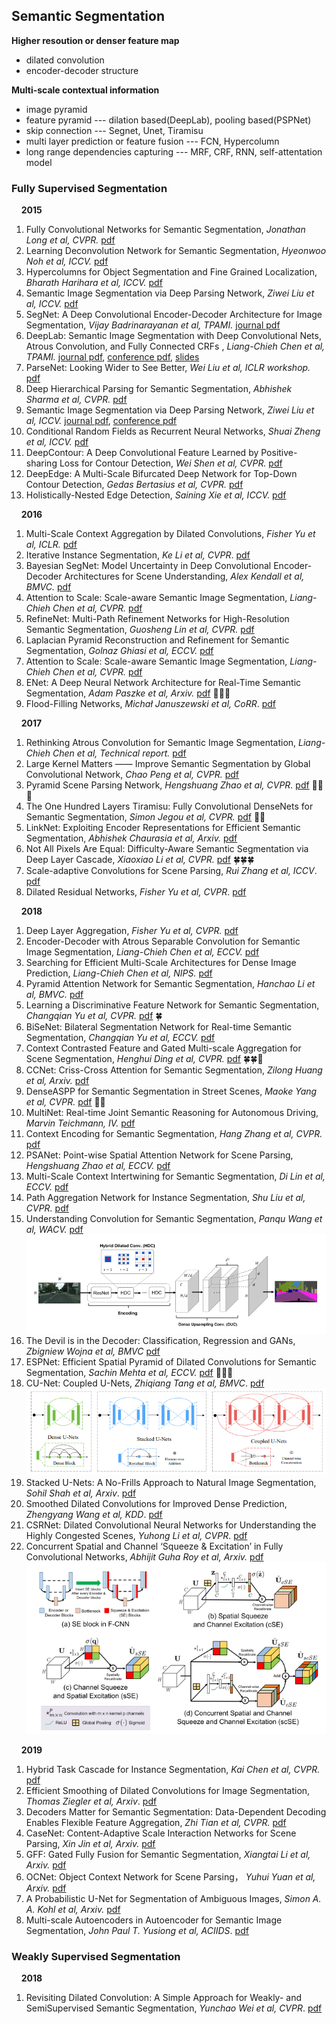 ## Semantic Segmentation
**Higher resoution or denser feature map**

* dilated convolution
* encoder-decoder structure

**Multi-scale contextual information**
* image pyramid
* feature pyramid --- dilation based(DeepLab), pooling based(PSPNet)
* skip connection --- Segnet, Unet, Tiramisu
* multi layer prediction or feature fusion --- FCN, Hypercolumn
* long range dependencies capturing --- MRF, CRF, RNN, self-attentation model

### Fully Supervised Segmentation

&nbsp;&nbsp;&nbsp;&nbsp;**2015**
1. Fully Convolutional Networks for Semantic Segmentation, *Jonathan Long et al, CVPR.* [pdf](https://people.eecs.berkeley.edu/~jonlong/long_shelhamer_fcn.pdf) 
2. Learning Deconvolution Network for Semantic Segmentation, *Hyeonwoo Noh et al, ICCV.* [pdf](https://people.eecs.berkeley.edu/~jonlong/long_shelhamer_fcn.pdf) 
3. Hypercolumns for Object Segmentation and Fine Grained Localization, *Bharath Harihara et al, ICCV.* [pdf](https://www.cv-foundation.org/openaccess/content_cvpr_2015/papers/Hariharan_Hypercolumns_for_Object_2015_CVPR_paper.pdf)
4. Semantic Image Segmentation via Deep Parsing Network, *Ziwei Liu et al, ICCV.* [pdf](https://www.cv-foundation.org/openaccess/content_iccv_2015/papers/Liu_Semantic_Image_Segmentation_ICCV_2015_paper.pdf)
5. SegNet: A Deep Convolutional Encoder-Decoder Architecture for Image Segmentation, *Vijay Badrinarayanan et al, TPAMI.* [journal pdf](https://ieeexplore.ieee.org/stamp/stamp.jsp?tp=&arnumber=7803544)
6. DeepLab: Semantic Image Segmentation with Deep Convolutional Nets, Atrous Convolution, and Fully Connected CRFs , *Liang-Chieh Chen et al, TPAMI.* [journal pdf](https://arxiv.org/pdf/1606.00915.pdf), [conference pdf](https://arxiv.org/pdf/1412.7062.pdf), [slides](http://www.cs.jhu.edu/~ayuille/courses/Stat271-Fall15/ACFrOgDuAYV_m-r3w03VUrSyxI_LUuKsARgO1_3oFZ1ZoGCRfzTcd7hwy2uam1U9e3dQFAFiATizZ6IGoH2jEzla4FsqFEmNhs39CBfYNl4HrEwW9bmEbi8AwfpmioE=_print=true.pdf)
7. ParseNet: Looking Wider to See Better, *Wei Liu et al, ICLR workshop.* [pdf](http://www.cs.unc.edu/~wliu/papers/parsenet.pdf)
8. Deep Hierarchical Parsing for Semantic Segmentation, *Abhishek Sharma et al, CVPR.* [pdf](https://www.cv-foundation.org/openaccess/content_cvpr_2015/papers/Sharma_Deep_Hierarchical_Parsing_2015_CVPR_paper.pdf)
9. Semantic Image Segmentation via Deep Parsing Network, *Ziwei Liu et al, ICCV.* [journal pdf](https://arxiv.org/pdf/1606.07230.pdf), [conference pdf](https://www.cv-foundation.org/openaccess/content_iccv_2015/papers/Liu_Semantic_Image_Segmentation_ICCV_2015_paper.pdf)
10. Conditional Random Fields as Recurrent Neural Networks, *Shuai Zheng et al, ICCV.* [pdf](https://www.robots.ox.ac.uk/~szheng/papers/CRFasRNN.pdf)
11. DeepContour: A Deep Convolutional Feature Learned by Positive-sharing Loss for Contour Detection, *Wei Shen et al, CVPR.* [pdf](https://www.cv-foundation.org/openaccess/content_cvpr_2015/papers/Shen_DeepContour_A_Deep_2015_CVPR_paper.pdf)
12. DeepEdge: A Multi-Scale Bifurcated Deep Network for Top-Down Contour Detection, *Gedas Bertasius et al, CVPR.* [pdf](https://arxiv.org/pdf/1412.1123.pdf)
13. Holistically-Nested Edge Detection, *Saining Xie et al, ICCV.* [pdf](https://arxiv.org/pdf/1504.06375.pdf)

&nbsp;&nbsp;&nbsp;&nbsp;**2016**
1. Multi-Scale Context Aggregation by Dilated Convolutions, *Fisher Yu et al, ICLR.* [pdf](http://vladlen.info/papers/dilated-convolutions.pdf)
1. Iterative Instance Segmentation, *Ke Li et al, CVPR*. [pdf](https://arxiv.org/pdf/1511.08498.pdf)
2. Bayesian SegNet: Model Uncertainty in Deep Convolutional Encoder-Decoder Architectures for Scene Understanding, *Alex Kendall et al, BMVC.* [pdf](https://arxiv.org/pdf/1511.02680.pdf)
3. Attention to Scale: Scale-aware Semantic Image Segmentation, *Liang-Chieh Chen et al, CVPR.* [pdf](https://arxiv.org/pdf/1511.03339.pdf)
4. RefineNet: Multi-Path Refinement Networks for High-Resolution Semantic Segmentation, *Guosheng Lin et al, CVPR.* [pdf](https://arxiv.org/pdf/1611.06612.pdf)
5. Laplacian Pyramid Reconstruction and Refinement for Semantic Segmentation, *Golnaz Ghiasi et al, ECCV.* [pdf](https://arxiv.org/pdf/1605.02264.pdf)
6. Attention to Scale: Scale-aware Semantic Image Segmentation, *Liang-Chieh Chen et al, CVPR.* [pdf](https://arxiv.org/pdf/1511.03339.pdf)
7. ENet: A Deep Neural Network Architecture for Real-Time Semantic Segmentation, *Adam Paszke et al, Arxiv.* [pdf](https://arxiv.org/pdf/1606.02147.pdf) &#x1F680;&#x1F680;&#x23F0;
8. Flood-Filling Networks, *Michał Januszewski et al, CoRR*. [pdf](https://arxiv.org/pdf/1611.00421.pdf)

&nbsp;&nbsp;&nbsp;&nbsp;**2017**
1. Rethinking Atrous Convolution for Semantic Image Segmentation, *Liang-Chieh Chen et al, Technical report.* [pdf](https://arxiv.org/pdf/1706.05587.pdf)
2. Large Kernel Matters —— Improve Semantic Segmentation by Global Convolutional Network, *Chao Peng et al, CVPR.* [pdf](https://arxiv.org/pdf/1703.02719.pdf)
3. Pyramid Scene Parsing Network, *Hengshuang Zhao et al, CVPR.* [pdf](https://arxiv.org/pdf/1612.01105.pdf) &#x1F33E;&#x1F33E;&#x1F349;
4. The One Hundred Layers Tiramisu: Fully Convolutional DenseNets for Semantic Segmentation, *Simon Jegou et al, CVPR.* [pdf](https://arxiv.org/pdf/1611.09326.pdf) &#x1F35A;&#x1F35A;
5. LinkNet: Exploiting Encoder Representations for Efficient Semantic Segmentation, *Abhishek Chaurasia et al, Arxiv.* [pdf](https://arxiv.org/pdf/1707.03718.pdf)
1. Not All Pixels Are Equal: Difficulty-Aware Semantic Segmentation via Deep Layer Cascade, *Xiaoxiao Li et al, CVPR.* [pdf](https://arxiv.org/pdf/1704.01344.pdf) &#x1F340;&#x1F340;&#x1F340;
1. Scale-adaptive Convolutions for Scene Parsing, *Rui Zhang et al, ICCV*. [pdf](http://openaccess.thecvf.com/content_ICCV_2017/papers/Zhang_Scale-Adaptive_Convolutions_for_ICCV_2017_paper.pdf)
1. Dilated Residual Networks, *Fisher Yu et al, CVPR*. [pdf](https://arxiv.org/pdf/1705.09914.pdf)

&nbsp;&nbsp;&nbsp;&nbsp;**2018**
1. Deep Layer Aggregation, *Fisher Yu et al, CVPR.* [pdf](http://openaccess.thecvf.com/content_cvpr_2018/papers/Yu_Deep_Layer_Aggregation_CVPR_2018_paper.pdf)
1. Encoder-Decoder with Atrous Separable Convolution for Semantic Image Segmentation, *Liang-Chieh Chen et al, ECCV.* [pdf](https://arxiv.org/pdf/1802.02611.pdf)
2. Searching for Efficient Multi-Scale Architectures for Dense Image Prediction, *Liang-Chieh Chen et al, NIPS.* [pdf](https://arxiv.org/pdf/1809.04184.pdf)
3. Pyramid Attention Network for Semantic Segmentation, *Hanchao Li et al, BMVC.* [pdf](https://arxiv.org/pdf/1805.10180.pdf)
4. Learning a Discriminative Feature Network for Semantic Segmentation, *Changqian Yu et al, CVPR.* [pdf](https://arxiv.org/pdf/1804.09337.pdf) &#x1F340;
5. BiSeNet: Bilateral Segmentation Network for Real-time Semantic Segmentation, *Changqian Yu et al, ECCV.* [pdf](https://arxiv.org/pdf/1808.00897.pdf)
6. Context Contrasted Feature and Gated Multi-scale Aggregation for Scene Segmentation, *Henghui Ding et al, CVPR.* [pdf](http://openaccess.thecvf.com/content_cvpr_2018/papers/Ding_Context_Contrasted_Feature_CVPR_2018_paper.pdf) &#x1F340;&#x1F340;&#x1F349;
7. CCNet: Criss-Cross Attention for Semantic Segmentation, *Zilong Huang et al, Arxiv.* [pdf](https://arxiv.org/pdf/1811.11721.pdf)
8. DenseASPP for Semantic Segmentation in Street Scenes, *Maoke Yang et al, CVPR.* [pdf](http://openaccess.thecvf.com/content_cvpr_2018/papers/Yang_DenseASPP_for_Semantic_CVPR_2018_paper.pdf) &#x1F33E;&#x1F33E;
1. MultiNet: Real-time Joint Semantic Reasoning for Autonomous Driving, *Marvin Teichmann, IV.* [pdf](https://arxiv.org/pdf/1612.07695v2.pdf)
9. Context Encoding for Semantic Segmentation, *Hang Zhang et al, CVPR.* [pdf](http://openaccess.thecvf.com/content_cvpr_2018/papers/Zhang_Context_Encoding_for_CVPR_2018_paper.pdf)
10. PSANet: Point-wise Spatial Attention Network for Scene Parsing, *Hengshuang Zhao et al, ECCV.* [pdf](https://hszhao.github.io/papers/eccv18_psanet.pdf)
11. Multi-Scale Context Intertwining for Semantic Segmentation, *Di Lin et al, ECCV.* [pdf](http://openaccess.thecvf.com/content_ECCV_2018/papers/Di_Lin_Multi-Scale_Context_Intertwining_ECCV_2018_paper.pdf)
12. Path Aggregation Network for Instance Segmentation, *Shu Liu et al, CVPR.* [pdf](https://arxiv.org/pdf/1803.01534.pdf)
13. Understanding Convolution for Semantic Segmentation, *Panqu Wang et al, WACV.* [pdf](https://arxiv.org/pdf/1702.08502.pdf)
![img](https://github.com/Zakiyi/Paper-lists/blob/master/figures/2018_HDC_DUC.png)
14. The Devil is in the Decoder: Classification, Regression and GANs, *Zbigniew Wojna et al, BMVC* [pdf](https://arxiv.org/pdf/1707.05847.pdf)
1. ESPNet: Efficient Spatial Pyramid of Dilated Convolutions for Semantic Segmentation, *Sachin Mehta et al, ECCV.* [pdf](https://arxiv.org/pdf/1803.06815.pdf) &#x1F680;&#x1F680;&#x23F0;
1. CU-Net: Coupled U-Nets, *Zhiqiang Tang et al, BMVC*. [pdf](https://arxiv.org/pdf/1808.06521.pdf)
![img](https://github.com/Zakiyi/Paper-lists/blob/master/figures/2018_CUnet.png)
1. Stacked U-Nets: A No-Frills Approach to Natural Image Segmentation, *Sohil Shah et al, Arxiv*. [pdf](https://arxiv.org/pdf/1804.10343v1.pdf)
1. Smoothed Dilated Convolutions for Improved Dense Prediction, *Zhengyang Wang et al, KDD*. [pdf](https://arxiv.org/pdf/1808.08931.pdf)
1. CSRNet: Dilated Convolutional Neural Networks for Understanding the Highly Congested Scenes, *Yuhong Li et al, CVPR*. [pdf](http://openaccess.thecvf.com/content_cvpr_2018/papers/Li_CSRNet_Dilated_Convolutional_CVPR_2018_paper.pdf)
1. Concurrent Spatial and Channel ‘Squeeze & Excitation’ in Fully Convolutional Networks, *Abhijit Guha Roy et al, Arxiv.* [pdf](https://arxiv.org/pdf/1803.02579.pdf)
![img](https://github.com/Zakiyi/UNet-family/blob/master/pictures/SCSE.png)

&nbsp;&nbsp;&nbsp;&nbsp;**2019**
1. Hybrid Task Cascade for Instance Segmentation, *Kai Chen et al, CVPR.* [pdf](https://arxiv.org/pdf/1901.07518.pdf)
1. Efficient Smoothing of Dilated Convolutions for Image Segmentation, *Thomas Ziegler et al, Arxiv*. [pdf](https://arxiv.org/pdf/1903.07992.pdf)
1. Decoders Matter for Semantic Segmentation: Data-Dependent Decoding Enables Flexible Feature Aggregation, *Zhi Tian et al, CVPR.* [pdf](https://arxiv.org/pdf/1903.02120v3.pdf)
1. CaseNet: Content-Adaptive Scale Interaction Networks for Scene Parsing, *Xin Jin et al, Arxiv.* [pdf](https://arxiv.org/pdf/1904.08170.pdf)
1. GFF: Gated Fully Fusion for Semantic Segmentation, *Xiangtai Li et al, Arxiv.* [pdf](https://arxiv.org/pdf/1904.01803.pdf)
1. OCNet: Object Context Network for Scene Parsing， *Yuhui Yuan et al, Arxiv.* [pdf](https://arxiv.org/pdf/1809.00916.pdf)
1. A Probabilistic U-Net for Segmentation of Ambiguous Images, *Simon A. A. Kohl et al, Arxiv.* [pdf](https://arxiv.org/pdf/1806.05034.pdf)
1. Multi-scale Autoencoders in Autoencoder for Semantic Image Segmentation, *John Paul T. Yusiong et al, ACIIDS*. [pdf](https://link.springer.com/content/pdf/10.1007%2F978-3-030-14799-0_51.pdf)

### Weakly Supervised Segmentation
&nbsp;&nbsp;&nbsp;&nbsp;**2018**
1. Revisiting Dilated Convolution: A Simple Approach for Weakly- and SemiSupervised Semantic Segmentation, *Yunchao Wei et al, CVPR*.
[pdf](https://arxiv.org/pdf/1805.04574.pdf)
